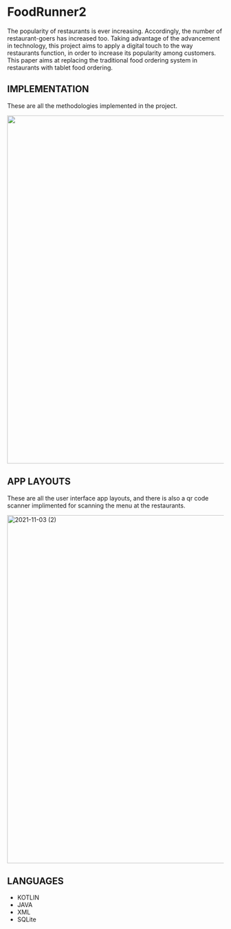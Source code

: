 # FoodRunner2 
The popularity of restaurants is ever increasing. Accordingly, the number of restaurant-goers has
increased too. Taking advantage of the advancement in technology, this project aims to apply a
digital touch to the way restaurants function, in order to increase its popularity among customers.
This paper aims at replacing the traditional food ordering system in restaurants with tablet food
ordering.


## IMPLEMENTATION
These are all the methodologies implemented in the project.

<img width="810" src="https://user-images.githubusercontent.com/59509292/140014787-1a547c2e-8a54-49c7-bc78-e35acab8e1c5.png">

## APP LAYOUTS
These are all the user interface app layouts, and there is also a qr code scanner implimented for scanning the menu at the restaurants.

<img width="810" alt="2021-11-03 (2)" src="https://user-images.githubusercontent.com/59509292/140015641-89d74ca7-a88d-44d3-9f21-e6872e34ebe6.png">

## LANGUAGES 
- KOTLIN 
- JAVA
- XML
- SQLite
